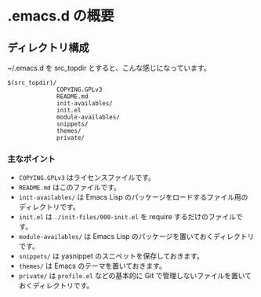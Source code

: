 .emacs.d の概要
========================================================

## ディレクトリ構成

~/.emacs.d を src_topdir とすると、こんな感じになっています。

    $(src_topdir)/
                  COPYING.GPLv3
                  README.md
                  init-availables/
                  init.el
                  module-availables/
                  snippets/
                  themes/
                  private/

### 主なポイント

- `COPYING.GPLv3` はライセンスファイルです。
- `README.md` はこのファイルです。
- `init-availables/` は Emacs Lisp のパッケージをロードするファイル用のディレクトリです。
- `init.el` は `./init-files/000-init.el` を require するだけのファイルです。
- `module-availables/` は Emacs Lisp のパッケージを置いておくディレクトリです。
- `snippets/` は yasnippet のスニペットを保存しておきます。
- `themes/` は Emacs のテーマを置いておきます。
- `private/` は `profile.el` などの基本的に Git で管理しないファイルを置いておくディレクトリです。
